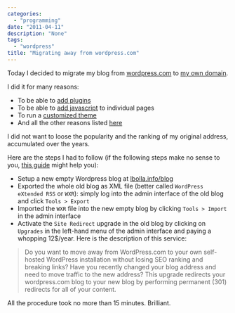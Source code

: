 ```yaml
---
categories:
  - "programming"
date: "2011-04-11"
description: "None"
tags:
  - "wordpress"
title: "Migrating away from wordpress.com"
---
```


Today I decided to migrate my blog from [wordpress.com][1] to [my own domain][2].

I did it for many reasons:

  * To be able to [add plugins][3]
  * To be able to [add javascript][4] to individual pages
  * To run a [customized theme][5]
  * And all the other reasons listed [here][6]

I did not want to loose the popularity and the ranking of my original address,
accumulated over the years.

Here are the steps I had to follow (if the following steps make no sense to
you, [this guide][7] might help you):

  * Setup a new empty Wordpress blog at [lbolla.info/blog][2]
  * Exported the whole old blog as XML file (better called `WordPress eXtended
    RSS` or `WXR`): simply log into the admin interface of the old blog and
    click `Tools > Export`
  * Imported the `WXR` file into the new empty blog by clicking `Tools >
    Import` in the admin interface
  * Activate the `Site Redirect` upgrade in the old blog by clicking on
    `Upgrades` in the left-hand menu of the admin interface and paying a
    whopping 12$/year. Here is the description of this service: 

> Do you want to move away from WordPress.com to your own self-hosted WordPress
> installation without losing SEO ranking and breaking links? Have you recently
> changed your blog address and need to move traffic to the new address? This
> upgrade redirects your wordpress.com blog to your new blog by performing
> permanent (301) redirects for all of your content.

All the procedure took no more than 15 minutes. Brilliant.

   [1]: http://lbolla.wordpress.com
   [2]: https://lbolla.info/blog
   [3]: http://en.forums.wordpress.com/topic/adding-plugins?replies=8
   [4]: http://wordpress.org/support/topic/adding-javascript-to-page
   [5]: http://63222hljwcjlds6no5lczchgsg.hop.clickbank.net/
   [6]: http://en.support.wordpress.com/com-vs-org/
   [7]: http://a07086nbyhov3xdnzplolg3tdz.hop.clickbank.net/
